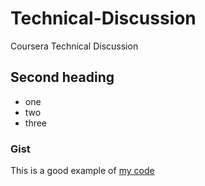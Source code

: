 # Technical-Discussion
Coursera Technical Discussion
## Second heading


* one
* two
* three

### Gist
This is a good example of [my code]("https://gist.github.com/smrigank/b51f4e73736e80fe8dd4523b8bcf1c82.js")
